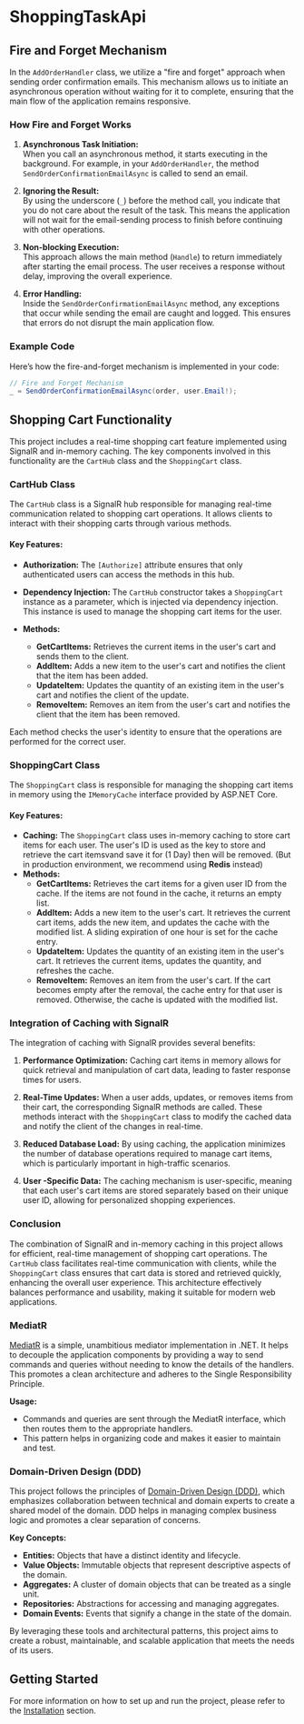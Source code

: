 # ShoppingTaskApi


## Fire and Forget Mechanism

In the `AddOrderHandler` class, we utilize a "fire and forget" approach when sending order confirmation emails. This mechanism allows us to initiate an asynchronous operation without waiting for it to complete, ensuring that the main flow of the application remains responsive.

### How Fire and Forget Works

1. **Asynchronous Task Initiation:**  
   When you call an asynchronous method, it starts executing in the background. For example, in your `AddOrderHandler`, the method `SendOrderConfirmationEmailAsync` is called to send an email.

2. **Ignoring the Result:**  
   By using the underscore (`_`) before the method call, you indicate that you do not care about the result of the task. This means the application will not wait for the email-sending process to finish before continuing with other operations.

3. **Non-blocking Execution:**  
   This approach allows the main method (`Handle`) to return immediately after starting the email process. The user receives a response without delay, improving the overall experience.

4. **Error Handling:**  
   Inside the `SendOrderConfirmationEmailAsync` method, any exceptions that occur while sending the email are caught and logged. This ensures that errors do not disrupt the main application flow.

### Example Code

Here’s how the fire-and-forget mechanism is implemented in your code:

```csharp
// Fire and Forget Mechanism
_ = SendOrderConfirmationEmailAsync(order, user.Email!);

```
## Shopping Cart Functionality

This project includes a real-time shopping cart feature implemented using SignalR and in-memory caching. The key components involved in this functionality are the `CartHub` class and the `ShoppingCart` class.

### CartHub Class

The `CartHub` class is a SignalR hub responsible for managing real-time communication related to shopping cart operations. It allows clients to interact with their shopping carts through various methods.

#### Key Features:

- **Authorization:** The `[Authorize]` attribute ensures that only authenticated users can access the methods in this hub.
  
- **Dependency Injection:** The `CartHub` constructor takes a `ShoppingCart` instance as a parameter, which is injected via dependency injection. This instance is used to manage the shopping cart items for the user.

- **Methods:**
  - **GetCartItems:** Retrieves the current items in the user's cart and sends them to the client.
  - **AddItem:** Adds a new item to the user's cart and notifies the client that the item has been added.
  - **UpdateItem:** Updates the quantity of an existing item in the user's cart and notifies the client of the update.
  - **RemoveItem:** Removes an item from the user's cart and notifies the client that the item has been removed.

Each method checks the user's identity to ensure that the operations are performed for the correct user.

### ShoppingCart Class

The `ShoppingCart` class is responsible for managing the shopping cart items in memory using the `IMemoryCache` interface provided by ASP.NET Core.

#### Key Features:

- **Caching:** The `ShoppingCart` class uses in-memory caching to store cart items for each user. The user's ID is used as the key to store and retrieve the cart itemsvand save it for (1 Day) then will be removed.
    (But in production environment, we recommend using **Redis** instead)
- **Methods:**
  - **GetCartItems:** Retrieves the cart items for a given user ID from the cache. If the items are not found in the cache, it returns an empty list.
  - **AddItem:** Adds a new item to the user's cart. It retrieves the current cart items, adds the new item, and updates the cache with the modified list. A sliding expiration of one hour is set for the cache entry.
  - **UpdateItem:** Updates the quantity of an existing item in the user's cart. It retrieves the current items, updates the quantity, and refreshes the cache.
  - **RemoveItem:** Removes an item from the user's cart. If the cart becomes empty after the removal, the cache entry for that user is removed. Otherwise, the cache is updated with the modified list.

### Integration of Caching with SignalR

The integration of caching with SignalR provides several benefits:

1. **Performance Optimization:** Caching cart items in memory allows for quick retrieval and manipulation of cart data, leading to faster response times for users.

2. **Real-Time Updates:** When a user adds, updates, or removes items from their cart, the corresponding SignalR methods are called. These methods interact with the `ShoppingCart` class to modify the cached data and notify the client of the changes in real-time.

3. **Reduced Database Load:** By using caching, the application minimizes the number of database operations required to manage cart items, which is particularly important in high-traffic scenarios.

4. **User -Specific Data:** The caching mechanism is user-specific, meaning that each user's cart items are stored separately based on their unique user ID, allowing for personalized shopping experiences.

### Conclusion

The combination of SignalR and in-memory caching in this project allows for efficient, real-time management of shopping cart operations. The `CartHub` class facilitates real-time communication with clients, while the `ShoppingCart` class ensures that cart data is stored and retrieved quickly, enhancing the overall user experience. This architecture effectively balances performance and usability, making it suitable for modern web applications.

### MediatR

[MediatR](https://github.com/jbogard/MediatR) is a simple, unambitious mediator implementation in .NET. It helps to decouple the application components by providing a way to send commands and queries without needing to know the details of the handlers. This promotes a clean architecture and adheres to the Single Responsibility Principle.

**Usage:**
- Commands and queries are sent through the MediatR interface, which then routes them to the appropriate handlers.
- This pattern helps in organizing code and makes it easier to maintain and test.

### Domain-Driven Design (DDD)

This project follows the principles of [Domain-Driven Design (DDD)](https://martinfowler.com/tags/domain%20driven%20design.html), which emphasizes collaboration between technical and domain experts to create a shared model of the domain. DDD helps in managing complex business logic and promotes a clear separation of concerns.

**Key Concepts:**
- **Entities:** Objects that have a distinct identity and lifecycle.
- **Value Objects:** Immutable objects that represent descriptive aspects of the domain.
- **Aggregates:** A cluster of domain objects that can be treated as a single unit.
- **Repositories:** Abstractions for accessing and managing aggregates.
- **Domain Events:** Events that signify a change in the state of the domain.

By leveraging these tools and architectural patterns, this project aims to create a robust, maintainable, and scalable application that meets the needs of its users.

## Getting Started

For more information on how to set up and run the project, please refer to the [Installation](#installation) section.